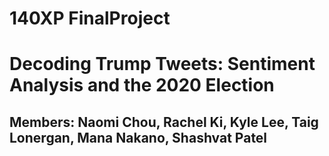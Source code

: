 # 140XP FinalProject
# Decoding Trump Tweets: Sentiment Analysis and the 2020 Election
## Members: Naomi Chou, Rachel Ki, Kyle Lee, Taig Lonergan, Mana Nakano, Shashvat Patel
